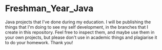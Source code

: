 # Freshman_Year_Java
Java projects that I've done during my education.
I will be publishing the things that I'm doing to see my self development, in the branches that I create in this repository.
Feel free to inspect them, and maybe use them in your own projects, but please don't use in academic things and plagiarise it to do your homework.
Thank you!
